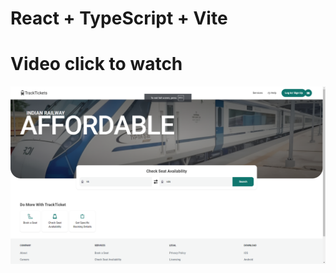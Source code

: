 # React + TypeScript + Vite

# Video click to watch
[![Watch the video](https://github.com/pritamjoardar/irctc-assignment/blob/main/Screenshot%202024-07-19%20132247.png)](https://res.cloudinary.com/dbju6ds0a/video/upload/v1721374961/test/r7bveauucxn97f1hnrfh.mp4)
